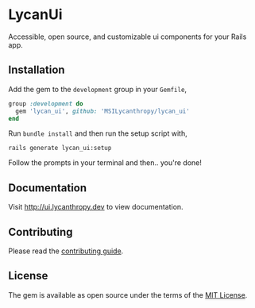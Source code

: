 # LycanUi

Accessible, open source, and customizable ui components for your Rails app.

## Installation

Add the gem to the `development` group in your `Gemfile`,

```ruby
group :development do
  gem 'lycan_ui', github: 'MSILycanthropy/lycan_ui'
end
```

Run `bundle install` and then run the setup script with,

```
rails generate lycan_ui:setup
```

Follow the prompts in your terminal and then.. you're done!

## Documentation

Visit http://ui.lycanthropy.dev to view documentation.

## Contributing

Please read the [contributing guide](/CONTRIBUTING.md).

## License

The gem is available as open source under the terms of the [MIT License](https://opensource.org/licenses/MIT).
